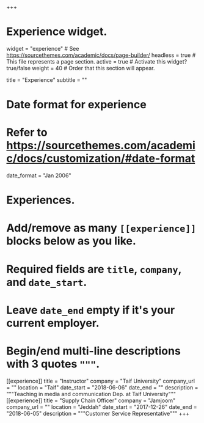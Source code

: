 +++
# Experience widget.
widget = "experience"  # See https://sourcethemes.com/academic/docs/page-builder/
headless = true  # This file represents a page section.
active = true  # Activate this widget? true/false
weight = 40  # Order that this section will appear.

title = "Experience"
subtitle = ""

# Date format for experience
#   Refer to https://sourcethemes.com/academic/docs/customization/#date-format
date_format = "Jan 2006"

# Experiences.
#   Add/remove as many `[[experience]]` blocks below as you like.
#   Required fields are `title`, `company`, and `date_start`.
#   Leave `date_end` empty if it's your current employer.
#   Begin/end multi-line descriptions with 3 quotes `"""`.
[[experience]]
  title = "Instructor"
  company = "Taif University"
  company_url = ""
  location = "Taif"
  date_start = "2018-06-06"
  date_end = ""
  description = """Teaching in media and communication Dep. at Taif University"""
  [[experience]]
    title = "Supply Chain Officer"
    company = "Jamjoom"
    company_url = ""
    location = "Jeddah"
    date_start = "2017-12-26"
    date_end = "2018-06-05"
    description = """Customer Service Representative"""
+++
